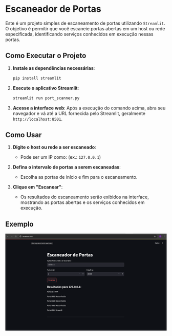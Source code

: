 # Escaneador de Portas

Este é um projeto simples de escaneamento de portas utilizando `Streamlit`. O objetivo é permitir que você escaneie portas abertas em um host ou rede especificada, identificando serviços conhecidos em execução nessas portas.

## Como Executar o Projeto

1. **Instale as dependências necessárias**:
    ```bash
    pip install streamlit
    ```

2. **Execute o aplicativo Streamlit**:
    ```bash
    streamlit run port_scanner.py
    ```

3. **Acesse a interface web**:
   Após a execução do comando acima, abra seu navegador e vá até a URL fornecida pelo Streamlit, geralmente `http://localhost:8501`.

## Como Usar

1. **Digite o host ou rede a ser escaneado**:
   - Pode ser um IP como: (ex.: `127.0.0.1`) 

2. **Defina o intervalo de portas a serem escaneadas**:
   - Escolha as portas de início e fim para o escaneamento.

3. **Clique em "Escanear"**:
   - Os resultados do escaneamento serão exibidos na interface, mostrando as portas abertas e os serviços conhecidos em execução.


## Exemplo 

![Alt Text](./example.png)
